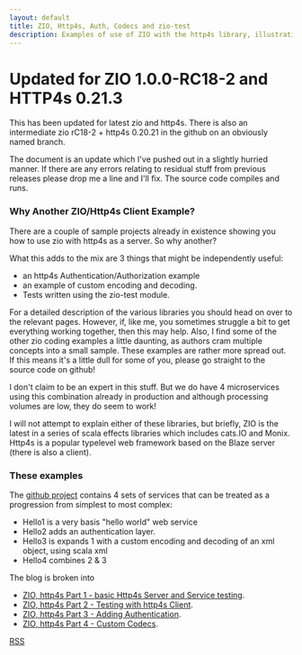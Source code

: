 ```yaml
---
layout: default
title: ZIO, Http4s, Auth, Codecs and zio-test
description: Examples of use of ZIO with the http4s library, illustrating http4s authentication, custom codes and testing with zio-test
---
```

# Updated for ZIO 1.0.0-RC18-2 and HTTP4s 0.21.3

This has been updated for latest zio and http4s. There is also an intermediate zio rC18-2 + http4s 0.20.21 in the github on an obviously named branch.

The document is an update which I've pushed out in a slightly hurried manner. If there are any errors relating to residual stuff from previous releases please drop me a line and I'll fix. The source code compiles and runs.

### Why Another ZIO/Http4s Client Example?

There are a couple of sample projects already in existence showing you how to use zio with http4s as a server. So why another?

What this adds to the mix are 3 things that might be independently useful:
* an http4s Authentication/Authorization example
* an example of custom encoding and decoding.
* Tests written using the zio-test module.

For a detailed description of the various libraries you should head on over to the relevant pages. However, if, like me, you sometimes struggle a bit to get everything working together, then this may help.
Also, I find some of the other zio coding examples a little daunting, as authors cram multiple concepts into a small sample.
These examples are rather more spread out. If this means it's a little dull for some of you, please go straight to the source code on github!

I don't claim to be an expert in this stuff. But we do have 4 microservices using this combination already in production and
although processing volumes are low, they do seem to work!

I will not attempt to explain either of these libraries, but briefly, ZIO is the latest in a series of scala effects libraries which includes cats.IO and Monix.
Http4s is a popular typelevel web framework based on the Blaze server (there is also a client).

### These examples

The [github project](https://github.com/TimPigden/zio-http4s-examples) contains 4 sets of services that can be treated as a progression from simplest to most complex:

* Hello1 is a very basis "hello world" web service
* Hello2 adds an authentication layer.
* Hello3 is expands 1 with a custom encoding and decoding of an xml object, using scala xml
* Hello4 combines 2 & 3

The blog is broken into
* [ZIO, http4s Part 1 - basic Http4s Server and Service testing](zio-http4s-part1.md).
* [ZIO, http4s Part 2 - Testing with http4s Client](zio-http4s-part2.md).
* [ZIO, http4s Part 3 - Adding Authentication](zio-http4s-part3.md).
* [ZIO, http4s Part 4 - Custom Codecs](zio-http4s-part4.md).

<a class="btn btn-rss" href="/feed.xml" target="_blank">RSS</a>


